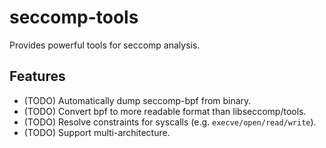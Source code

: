 # seccomp-tools
Provides powerful tools for seccomp analysis.

## Features
* (TODO) Automatically dump seccomp-bpf from binary.
* (TODO) Convert bpf to more readable format than libseccomp/tools.
* (TODO) Resolve constraints for syscalls (e.g. `execve/open/read/write`).
* (TODO) Support multi-architecture.
